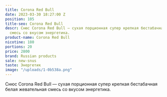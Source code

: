 ```yaml
---
title: Corona Red Bull
date: 2023-03-30 18:27:00 Z
position: 105
title-seo: Corona Red Bull
descr: Снюс Corona Red Bull — сухая порционная супер крепкая бестабачная белая жевательная
  смесь со вкусом энергетика.
product-name: Corona Red Bull
nicotine: 180
portions: 20
price: 2800
brand: Russian products
sale: new-snus
taste: Энергетик
image: "/uploads/1-0b538a.png"
---
```


Снюс Corona Red Bull — сухая порционная супер крепкая бестабачная белая жевательная смесь со вкусом энергетика.